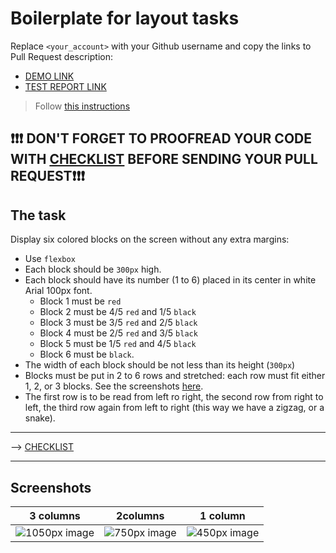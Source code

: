# Boilerplate for layout tasks
Replace `<your_account>` with your Github username and copy the links to Pull Request description:
- [DEMO LINK](https://MarkShapka.github.io/layout_snake/)
- [TEST REPORT LINK](https://MarkShapka.github.io/layout_snake/report/html_report/)

> Follow [this instructions](https://mate-academy.github.io/layout_task-guideline)

## ❗️❗️❗️ DON'T FORGET TO PROOFREAD YOUR CODE WITH [CHECKLIST](https://github.com/mate-academy/layout_snake/blob/master/checklist.md) BEFORE SENDING YOUR PULL REQUEST❗️❗️❗️

## The task
Display six colored blocks on the screen without any extra margins:

- Use `flexbox`
- Each block should be `300px` high.
- Each block should have its number (1 to 6) placed in its center in white Arial 100px font.
  - Block 1 must be `red`
  - Block 2 must be 4/5 `red` and 1/5 `black`
  - Block 3 must be 3/5 `red` and 2/5 `black`
  - Block 4 must be 2/5 `red` and 3/5 `black`
  - Block 5 must be 1/5 `red` and 4/5 `black`
  - Block 6 must be `black`.
- The width of each block should be not less than its height (`300px`)
- Blocks must be put in 2 to 6 rows and stretched: each row must fit either 1, 2, or 3 blocks.
  See the screenshots [here](./references).
- The first row is to be read from left ro right, the second row from right to left, the third row again from left to right (this way we have a zigzag, or a snake).

---
--> [CHECKLIST](https://github.com/mate-academy/layout_snake/blob/master/checklist.md)

---
## Screenshots

| 3 columns |2columns | 1 column |
| --------- | ------- | -------- |
| ![1050px image](./references/1050.png) | ![750px image](./references/750.png) | ![450px image](./references/450.png) |
